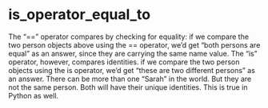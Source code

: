 # is_operator_equal_to

The “==” operator compares by checking for equality: if we compare the two person objects above using the == operator, we’d get “both persons are equal” as an answer, since they are carrying the same name value.
The “is” operator, however, compares identities. if we compare the two person objects using the is operator, we’d get “these are two different persons” as an answer. There can be more than one “Sarah” in the world. But they are not the same person. Both will have their unique identities. This is true in Python as well.

